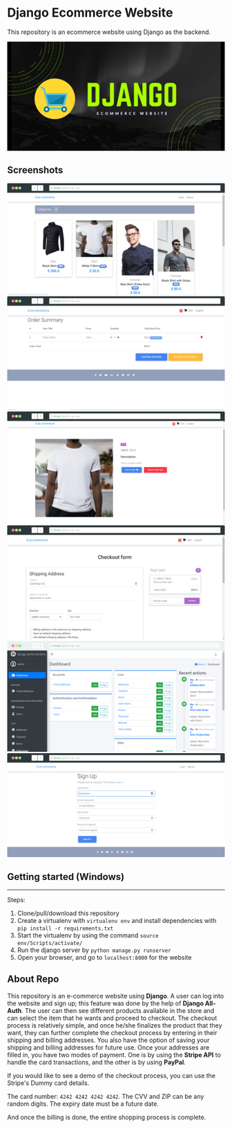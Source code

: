 # Django Ecommerce Website

This repository is an ecommerce website using Django as the backend. 

![Thumbnail](./images/thumbnail.png)

## Screenshots

![Thumbnail](./images/landing-page.png)
![Thumbnail](./images/order-summary.png)
![Thumbnail](./images/product-page.png)
![Thumbnail](./images/payment-page.png)
![Thumbnail](./images/admin-page.png)
![Thumbnail](./images/signup-page.png)

## Getting started (Windows)
<hr>
Steps:

1. Clone/pull/download this repository
2. Create a virtualenv with `virtualenv env` and install dependencies with `pip install -r requirements.txt`
3. Start the virtualenv by using the command `source env/Scripts/activate/`  
4. Run the django server by `python manage.py runserver`
5. Open your browser, and go to `localhost:8000` for the website 

## About Repo

This repository is an e-commerce website using __Django__. A user can log into the website and sign up; this feature was done by the help of __Django All-Auth__. The user can then see different products available in the store and can select the item that he wants and proceed to checkout. 
The checkout process is relatively simple, and once he/she finalizes the product that they want, they can further complete the checkout process by entering in their shipping and billing addresses. You also have the option of saving your shipping and billing addresses for future use. 
Once your addresses are filled in, you have two modes of payment. One is by using the __Stripe API__ to handle the card transactions, and the other is by using __PayPal__. 

If you would like to see a demo of the checkout process, you can use the Stripe's Dummy card details. 

The card number: `4242 4242 4242 4242`.
The CVV and ZIP can be any random digits. The expiry date must be a future date.

And once the billing is done, the entire shopping process is complete. 
